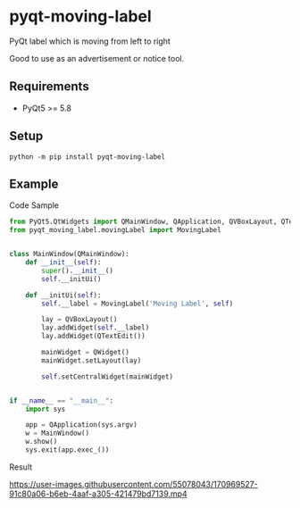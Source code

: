 # pyqt-moving-label
PyQt label which is moving from left to right

Good to use as an advertisement or notice tool.

## Requirements
* PyQt5 >= 5.8

## Setup
`python -m pip install pyqt-moving-label`

## Example
Code Sample
```python
from PyQt5.QtWidgets import QMainWindow, QApplication, QVBoxLayout, QTextEdit, QWidget
from pyqt_moving_label.movingLabel import MovingLabel


class MainWindow(QMainWindow):
    def __init__(self):
        super().__init__()
        self.__initUi()

    def __initUi(self):
        self.__label = MovingLabel('Moving Label', self)

        lay = QVBoxLayout()
        lay.addWidget(self.__label)
        lay.addWidget(QTextEdit())

        mainWidget = QWidget()
        mainWidget.setLayout(lay)

        self.setCentralWidget(mainWidget)


if __name__ == "__main__":
    import sys

    app = QApplication(sys.argv)
    w = MainWindow()
    w.show()
    sys.exit(app.exec_())
```

Result

https://user-images.githubusercontent.com/55078043/170969527-91c80a06-b6eb-4aaf-a305-421479bd7139.mp4

